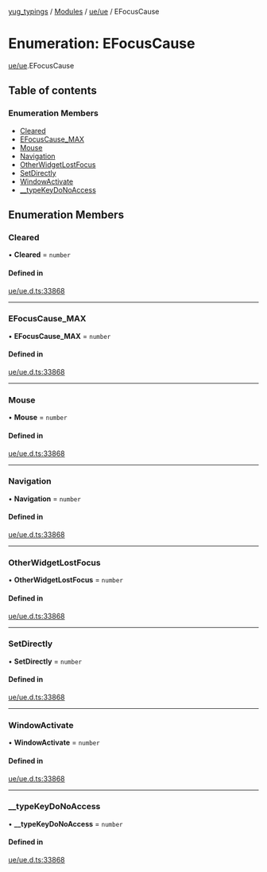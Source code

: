 [yug_typings](../README.md) / [Modules](../modules.md) / [ue/ue](../modules/ue_ue.md) / EFocusCause

# Enumeration: EFocusCause

[ue/ue](../modules/ue_ue.md).EFocusCause

## Table of contents

### Enumeration Members

- [Cleared](ue_ue.EFocusCause.md#cleared)
- [EFocusCause\_MAX](ue_ue.EFocusCause.md#efocuscause_max)
- [Mouse](ue_ue.EFocusCause.md#mouse)
- [Navigation](ue_ue.EFocusCause.md#navigation)
- [OtherWidgetLostFocus](ue_ue.EFocusCause.md#otherwidgetlostfocus)
- [SetDirectly](ue_ue.EFocusCause.md#setdirectly)
- [WindowActivate](ue_ue.EFocusCause.md#windowactivate)
- [\_\_typeKeyDoNoAccess](ue_ue.EFocusCause.md#__typekeydonoaccess)

## Enumeration Members

### Cleared

• **Cleared** = `number`

#### Defined in

[ue/ue.d.ts:33868](https://github.com/YugMetaverse/yug_typings/blob/b7d9b19/ue/ue.d.ts#L33868)

___

### EFocusCause\_MAX

• **EFocusCause\_MAX** = `number`

#### Defined in

[ue/ue.d.ts:33868](https://github.com/YugMetaverse/yug_typings/blob/b7d9b19/ue/ue.d.ts#L33868)

___

### Mouse

• **Mouse** = `number`

#### Defined in

[ue/ue.d.ts:33868](https://github.com/YugMetaverse/yug_typings/blob/b7d9b19/ue/ue.d.ts#L33868)

___

### Navigation

• **Navigation** = `number`

#### Defined in

[ue/ue.d.ts:33868](https://github.com/YugMetaverse/yug_typings/blob/b7d9b19/ue/ue.d.ts#L33868)

___

### OtherWidgetLostFocus

• **OtherWidgetLostFocus** = `number`

#### Defined in

[ue/ue.d.ts:33868](https://github.com/YugMetaverse/yug_typings/blob/b7d9b19/ue/ue.d.ts#L33868)

___

### SetDirectly

• **SetDirectly** = `number`

#### Defined in

[ue/ue.d.ts:33868](https://github.com/YugMetaverse/yug_typings/blob/b7d9b19/ue/ue.d.ts#L33868)

___

### WindowActivate

• **WindowActivate** = `number`

#### Defined in

[ue/ue.d.ts:33868](https://github.com/YugMetaverse/yug_typings/blob/b7d9b19/ue/ue.d.ts#L33868)

___

### \_\_typeKeyDoNoAccess

• **\_\_typeKeyDoNoAccess** = `number`

#### Defined in

[ue/ue.d.ts:33868](https://github.com/YugMetaverse/yug_typings/blob/b7d9b19/ue/ue.d.ts#L33868)
